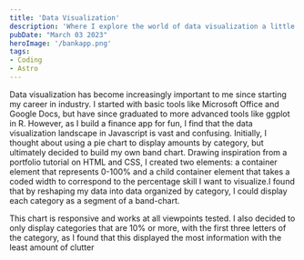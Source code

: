 ```yaml
---
title: 'Data Visualization'
description: 'Where I explore the world of data visualization a little bit at a time...'
pubDate: "March 03 2023"
heroImage: '/bankapp.png'
tags:
- Coding
- Astro
---
```


<p
 class="text-black dark:text-white"

>
Data visualization has become increasingly important to me since starting my career in industry. I started with basic tools like Microsoft Office and Google Docs, but have since graduated to more advanced tools like ggplot in R. However, as I build a finance app for fun, I find that the data visualization landscape in Javascript is vast and confusing. Initially, I thought about using a pie chart to display amounts by category, but ultimately decided to build my own band chart. Drawing inspiration from a portfolio tutorial on HTML and CSS, I created two elements: a container element that represents 0-100% and a child container element that takes a coded width to correspond to the percentage skill I want to visualize.I found that by reshaping my data into data organized by category, I could display each category as a segment of a band-chart.
<p>This chart is responsive and works at all viewpoints tested. I also decided to only display categories that are 10% or more, with the first three letters of the category, as I found that this displayed the most information with the least amount of clutter</p>
</p>